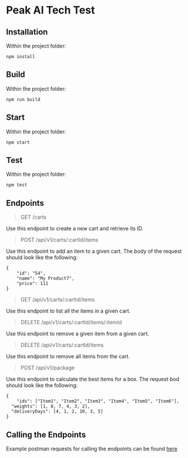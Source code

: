 # Peak AI Tech Test

## Installation

Within the project folder:
```
npm install
```

## Build

Within the project folder:
```
npm run build
```

## Start

Within the project folder:
```
npm start
```

## Test

Within the project folder:
```
npm test
```

## Endpoints

> GET /carts

Use this endpoint to create a new cart and retrieve its ID.

> POST /api/v1/carts/:cartId/items

Use this endpoint to add an item to a given cart. The body of the request should look like the following:

```
{
	"id": "54",
	"name": "My Product7",
	"price": 111
}
```

> GET /api/v1/carts/:cartId/items

Use this endpoint to list all the items in a given cart.

> DELETE /api/v1/carts/:cartId/items/:itemId

Use this endpoint to remove a given item from a given cart.

> DELETE /api/v1/carts/:cartId/items

Use this endpoint to remove all items from the cart.

> POST /api/v1/package

Use this endpoint to calculate the best items for a box. The request bod should look like the following:

```
{
	"ids": ["Item1", "Item2", "Item3", "Item4", "Item5", "Item6"],
  "weights": [1, 8, 7, 4, 3, 2],
  "deliveryDays": [4, 1, 2, 10, 3, 5]
}
```

## Calling the Endpoints

Example postman requests for calling the endpoints can be found [here](https://www.getpostman.com/collections/e1c3b91e7b5936c91b82)
